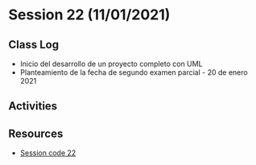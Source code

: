 # Session 22 (11/01/2021)

## Class Log
* Inicio del desarrollo de un proyecto completo con UML
* Planteamiento de la fecha de segundo examen parcial - 20 de enero 2021

## Activities

## Resources
* [Session code 22](../resources/Session_22/session_22-a.swift)